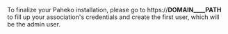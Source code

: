To finalize your Paheko installation, please go to https://__DOMAIN____PATH__ to fill up your association's credentials and create the first user, which will be the admin user.
